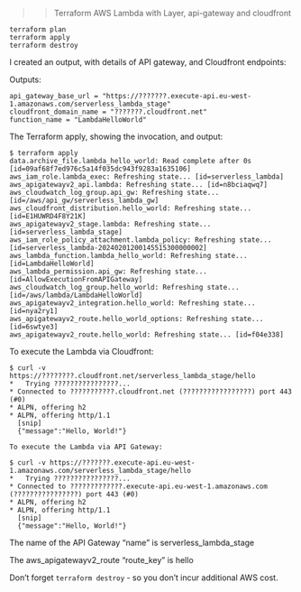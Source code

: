 
>> Terraform AWS Lambda with Layer, api-gateway and cloudfront

```
terraform plan
terraform apply
terraform destroy
```

I created an output, with details of API gateway, and Cloudfront endpoints:

Outputs:
```
api_gateway_base_url = "https://???????.execute-api.eu-west-1.amazonaws.com/serverless_lambda_stage"
cloudfront_domain_name = "???????.cloudfront.net"
function_name = "LambdaHelloWorld"
```

The Terraform apply, showing the invocation, and output:

```
$ terraform apply
data.archive_file.lambda_hello_world: Read complete after 0s [id=09af68f7ed976c5a14f035dc943f9283a1635106]
aws_iam_role.lambda_exec: Refreshing state... [id=serverless_lambda]
aws_apigatewayv2_api.lambda: Refreshing state... [id=n8bciaqwq7]
aws_cloudwatch_log_group.api_gw: Refreshing state... [id=/aws/api_gw/serverless_lambda_gw]
aws_cloudfront_distribution.hello_world: Refreshing state... [id=E1HUWRD4F8Y21K]
aws_apigatewayv2_stage.lambda: Refreshing state... [id=serverless_lambda_stage]
aws_iam_role_policy_attachment.lambda_policy: Refreshing state... [id=serverless_lambda-20240201200145515300000002]
aws_lambda_function.lambda_hello_world: Refreshing state... [id=LambdaHelloWorld]
aws_lambda_permission.api_gw: Refreshing state... [id=AllowExecutionFromAPIGateway]
aws_cloudwatch_log_group.hello_world: Refreshing state... [id=/aws/lambda/LambdaHelloWorld]
aws_apigatewayv2_integration.hello_world: Refreshing state... [id=nya2ry1]
aws_apigatewayv2_route.hello_world_options: Refreshing state... [id=6swtye3]
aws_apigatewayv2_route.hello_world: Refreshing state... [id=f04e338]
```


To execute the Lambda via Cloudfront:

```
$ curl -v https://????????.cloudfront.net/serverless_lambda_stage/hello
*   Trying ????????????????...
* Connected to ???????????.cloudfront.net (?????????????????) port 443 (#0)
* ALPN, offering h2
* ALPN, offering http/1.1
  [snip]
  {"message":"Hello, World!"}

To execute the Lambda via API Gateway:

$ curl -v https://???????.execute-api.eu-west-1.amazonaws.com/serverless_lambda_stage/hello
*   Trying ????????????????...
* Connected to ?????????????.execute-api.eu-west-1.amazonaws.com (????????????????) port 443 (#0)
* ALPN, offering h2
* ALPN, offering http/1.1
  [snip]
  {"message":"Hello, World!"}

```

The name of the API Gateway “name” is serverless_lambda_stage

The aws_apigatewayv2_route “route_key” is hello

Don’t forget ```terraform destroy``` - so you don’t incur additional AWS cost.
